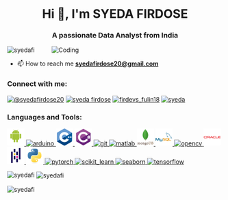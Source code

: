 <h1 align="center">Hi 👋, I'm SYEDA FIRDOSE</h1>
<h3 align="center">A passionate Data Analyst from India</h3>
<img align="right" alt="Coding" width="400" scr="https://in.images.search.yahoo.com/images/view;_ylt=Awr1TckFtbdkcfAZxm29HAx.;_ylu=c2VjA3NyBHNsawNpbWcEb2lkAzcxMTI3Y2MzYjY0YzhiNjhiNTIwNTVkNmJkMmU2MDIzBGdwb3MDMTIEaXQDYmluZw--?back=https%3A%2F%2Fin.images.search.yahoo.com%2Fsearch%2Fimages%3Fp%3Danimated%2Bcoding%2Bgif%26type%3DE211IN826G0%26fr%3Dmcafee%26fr2%3Dpiv-web%26tab%3Dorganic%26ri%3D12&w=500&h=281&imgurl=media.giphy.com%2Fmedia%2Fko7twHhomhk8E%2Fgiphy.gif&rurl=https%3A%2F%2Fgiphy.com%2Fgifs%2Fcode-ko7twHhomhk8E&size=1807.5KB&p=animated+coding+gif&oid=71127cc3b64c8b68b52055d6bd2e6023&fr2=piv-web&fr=mcafee&tt=Code+GIF+-+Find+%26+Share+on+GIPHY&b=0&ni=21&no=12&ts=&tab=organic&sigr=WqIDU21inmcO&sigb=XjuCKqwHRWvQ&sigi=fVJ4At1rzv6X&sigt=V7wq2eXI3Ct0&.crumb=26UPARKJsB8&fr=mcafee&fr2=piv-web&type=E211IN826G0">

<p align="left"> <img src="https://komarev.com/ghpvc/?username=syedafi&label=Profile%20views&color=0e75b6&style=flat" alt="syedafi" /> </p>

- 📫 How to reach me **syedafirdose20@gmail.com**

<h3 align="left">Connect with me:</h3>
<p align="left">
<a href="https://linkedin.com/in/@syedafirdose20" target="blank"><img align="center" src="https://raw.githubusercontent.com/rahuldkjain/github-profile-readme-generator/master/src/images/icons/Social/linked-in-alt.svg" alt="@syedafirdose20" height="30" width="40" /></a>
<a href="https://kaggle.com/syeda firdose" target="blank"><img align="center" src="https://raw.githubusercontent.com/rahuldkjain/github-profile-readme-generator/master/src/images/icons/Social/kaggle.svg" alt="syeda firdose" height="30" width="40" /></a>
<a href="https://instagram.com/firdevs_fulin18" target="blank"><img align="center" src="https://raw.githubusercontent.com/rahuldkjain/github-profile-readme-generator/master/src/images/icons/Social/instagram.svg" alt="firdevs_fulin18" height="30" width="40" /></a>
<a href="https://www.hackerrank.com/syeda" target="blank"><img align="center" src="https://raw.githubusercontent.com/rahuldkjain/github-profile-readme-generator/master/src/images/icons/Social/hackerrank.svg" alt="syeda" height="30" width="40" /></a>
</p>

<h3 align="left">Languages and Tools:</h3>
<p align="left"> <a href="https://developer.android.com" target="_blank" rel="noreferrer"> <img src="https://raw.githubusercontent.com/devicons/devicon/master/icons/android/android-original-wordmark.svg" alt="android" width="40" height="40"/> </a> <a href="https://www.arduino.cc/" target="_blank" rel="noreferrer"> <img src="https://cdn.worldvectorlogo.com/logos/arduino-1.svg" alt="arduino" width="40" height="40"/> </a> <a href="https://www.w3schools.com/cpp/" target="_blank" rel="noreferrer"> <img src="https://raw.githubusercontent.com/devicons/devicon/master/icons/cplusplus/cplusplus-original.svg" alt="cplusplus" width="40" height="40"/> </a> <a href="https://www.w3schools.com/cs/" target="_blank" rel="noreferrer"> <img src="https://raw.githubusercontent.com/devicons/devicon/master/icons/csharp/csharp-original.svg" alt="csharp" width="40" height="40"/> </a> <a href="https://git-scm.com/" target="_blank" rel="noreferrer"> <img src="https://www.vectorlogo.zone/logos/git-scm/git-scm-icon.svg" alt="git" width="40" height="40"/> </a> <a href="https://www.mathworks.com/" target="_blank" rel="noreferrer"> <img src="https://upload.wikimedia.org/wikipedia/commons/2/21/Matlab_Logo.png" alt="matlab" width="40" height="40"/> </a> <a href="https://www.mongodb.com/" target="_blank" rel="noreferrer"> <img src="https://raw.githubusercontent.com/devicons/devicon/master/icons/mongodb/mongodb-original-wordmark.svg" alt="mongodb" width="40" height="40"/> </a> <a href="https://www.mysql.com/" target="_blank" rel="noreferrer"> <img src="https://raw.githubusercontent.com/devicons/devicon/master/icons/mysql/mysql-original-wordmark.svg" alt="mysql" width="40" height="40"/> </a> <a href="https://opencv.org/" target="_blank" rel="noreferrer"> <img src="https://www.vectorlogo.zone/logos/opencv/opencv-icon.svg" alt="opencv" width="40" height="40"/> </a> <a href="https://www.oracle.com/" target="_blank" rel="noreferrer"> <img src="https://raw.githubusercontent.com/devicons/devicon/master/icons/oracle/oracle-original.svg" alt="oracle" width="40" height="40"/> </a> <a href="https://pandas.pydata.org/" target="_blank" rel="noreferrer"> <img src="https://raw.githubusercontent.com/devicons/devicon/2ae2a900d2f041da66e950e4d48052658d850630/icons/pandas/pandas-original.svg" alt="pandas" width="40" height="40"/> </a> <a href="https://www.python.org" target="_blank" rel="noreferrer"> <img src="https://raw.githubusercontent.com/devicons/devicon/master/icons/python/python-original.svg" alt="python" width="40" height="40"/> </a> <a href="https://pytorch.org/" target="_blank" rel="noreferrer"> <img src="https://www.vectorlogo.zone/logos/pytorch/pytorch-icon.svg" alt="pytorch" width="40" height="40"/> </a> <a href="https://scikit-learn.org/" target="_blank" rel="noreferrer"> <img src="https://upload.wikimedia.org/wikipedia/commons/0/05/Scikit_learn_logo_small.svg" alt="scikit_learn" width="40" height="40"/> </a> <a href="https://seaborn.pydata.org/" target="_blank" rel="noreferrer"> <img src="https://seaborn.pydata.org/_images/logo-mark-lightbg.svg" alt="seaborn" width="40" height="40"/> </a> <a href="https://www.tensorflow.org" target="_blank" rel="noreferrer"> <img src="https://www.vectorlogo.zone/logos/tensorflow/tensorflow-icon.svg" alt="tensorflow" width="40" height="40"/> </a> </p>

<p><img align="left" src="https://github-readme-stats.vercel.app/api/top-langs?username=syedafi&show_icons=true&locale=en&layout=compact" alt="syedafi" /></p>

<p>&nbsp;<img align="center" src="https://github-readme-stats.vercel.app/api?username=syedafi&show_icons=true&locale=en" alt="syedafi" /></p>

<p><img align="center" src="https://github-readme-streak-stats.herokuapp.com/?user=syedafi&" alt="syedafi" /></p>

